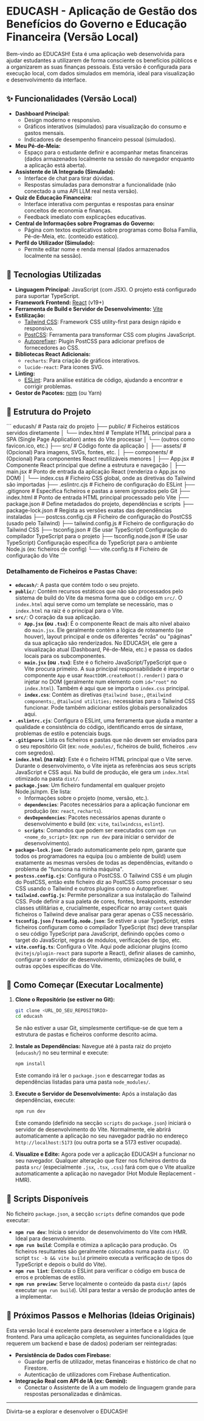 # EDUCASH - Aplicação de Gestão dos Benefícios do Governo e Educação Financeira (Versão Local)

Bem-vindo ao EDUCASH! Esta é uma aplicação web desenvolvida para ajudar estudantes a utilizarem de forma consciente os benefícios públicos e a organizarem as suas finanças pessoais. Esta versão é configurada para execução local, com dados simulados em memória, ideal para visualização e desenvolvimento da interface.

## ✨ Funcionalidades (Versão Local)

* **Dashboard Principal:**
    * Design moderno e responsivo.
    * Gráficos interativos (simulados) para visualização do consumo e gastos mensais.
    * Indicadores de desempenho financeiro pessoal (simulados).
* **Meu Pé-de-Meia:**
    * Espaço para o estudante definir e acompanhar metas financeiras (dados armazenados localmente na sessão do navegador enquanto a aplicação está aberta).
* **Assistente de IA Integrado (Simulado):**
    * Interface de chat para tirar dúvidas.
    * Respostas simuladas para demonstrar a funcionalidade (não conectado a uma API LLM real nesta versão).
* **Quiz de Educação Financeira:**
    * Interface interativa com perguntas e respostas para ensinar conceitos de economia e finanças.
    * Feedback imediato com explicações educativas.
* **Central de Informações sobre Programas do Governo:**
    * Página com textos explicativos sobre programas como Bolsa Família, Pé-de-Meia, etc. (conteúdo estático).
* **Perfil do Utilizador (Simulado):**
    * Permite editar nome e renda mensal (dados armazenados localmente na sessão).

## 🚀 Tecnologias Utilizadas

* **Linguagem Principal:** JavaScript (com JSX). O projeto está configurado para suportar TypeScript.
* **Framework Frontend:** [React](https://react.dev/) (v19+)
* **Ferramenta de Build e Servidor de Desenvolvimento:** [Vite](https://vitejs.dev/)
* **Estilização:**
    * [Tailwind CSS](https://tailwindcss.com/): Framework CSS utility-first para design rápido e responsivo.
    * [PostCSS](https://postcss.org/): Ferramenta para transformar CSS com plugins JavaScript.
    * [Autoprefixer](https://github.com/postcss/autoprefixer): Plugin PostCSS para adicionar prefixos de fornecedores ao CSS.
* **Bibliotecas React Adicionais:**
    * `recharts`: Para criação de gráficos interativos.
    * `lucide-react`: Para ícones SVG.
* **Linting:**
    * [ESLint](https://eslint.org/): Para análise estática de código, ajudando a encontrar e corrigir problemas.
* **Gestor de Pacotes:** [npm](https://www.npmjs.com/) (ou Yarn)

## 📂 Estrutura do Projeto
´´´
educash/                     # Pasta raiz do projeto
├── public/                  # Ficheiros estáticos servidos diretamente
│   └── index.html           # Template HTML principal para a SPA (Single Page Application) antes do Vite processar
│   └── (outros como favicon.ico, etc.)
├── src/                     # Código fonte da aplicação
│   ├── assets/              # (Opcional) Para imagens, SVGs, fontes, etc.
│   ├── components/          # (Opcional) Para componentes React reutilizáveis menores
│   ├── App.jsx              # Componente React principal que define a estrutura e navegação
│   ├── main.jsx             # Ponto de entrada da aplicação React (renderiza o App.jsx no DOM)
│   └── index.css            # Ficheiro CSS global, onde as diretivas do Tailwind são importadas
├── .eslintrc.cjs            # Ficheiro de configuração do ESLint
├── .gitignore               # Especifica ficheiros e pastas a serem ignorados pelo Git
├── index.html               # Ponto de entrada HTML principal processado pelo Vite
├── package.json             # Define metadados do projeto, dependências e scripts
├── package-lock.json        # Regista as versões exatas das dependências instaladas
├── postcss.config.cjs       # Ficheiro de configuração do PostCSS (usado pelo Tailwind)
├── tailwind.config.js       # Ficheiro de configuração do Tailwind CSS
├── tsconfig.json            # (Se usar TypeScript) Configuração do compilador TypeScript para o projeto
├── tsconfig.node.json       # (Se usar TypeScript) Configuração específica do TypeScript para o ambiente Node.js (ex: ficheiros de config)
└── vite.config.ts           # Ficheiro de configuração do Vite
´´´
### Detalhamento de Ficheiros e Pastas Chave:

* **`educash/`**: A pasta que contém todo o seu projeto.
* **`public/`**: Contém recursos estáticos que não são processados pelo sistema de build do Vite da mesma forma que o código em `src/`. O `index.html` aqui serve como um template se necessário, mas o `index.html` na raiz é o principal para o Vite.
* **`src/`**: O coração da sua aplicação.
    * **`App.jsx` (ou `.tsx`)**: É o componente React de mais alto nível abaixo do `main.jsx`. Ele geralmente contém a lógica de roteamento (se houver), layout principal e onde os diferentes "ecrãs" ou "páginas" da sua aplicação são renderizados. No EDUCASH, ele gere a visualização atual (Dashboard, Pé-de-Meia, etc.) e passa os dados locais para os subcomponentes.
    * **`main.jsx` (ou `.tsx`)**: Este é o ficheiro JavaScript/TypeScript que o Vite procura primeiro. A sua principal responsabilidade é importar o componente `App` e usar `ReactDOM.createRoot().render()` para o injetar no DOM (geralmente num elemento com `id="root"` no `index.html`). Também é aqui que se importa o `index.css` principal.
    * **`index.css`**: Contém as diretivas `@tailwind base;`, `@tailwind components;`, `@tailwind utilities;` necessárias para o Tailwind CSS funcionar. Pode também adicionar estilos globais personalizados aqui.
* **`.eslintrc.cjs`**: Configura o ESLint, uma ferramenta que ajuda a manter a qualidade e consistência do código, identificando erros de sintaxe, problemas de estilo e potenciais bugs.
* **`.gitignore`**: Lista os ficheiros e pastas que não devem ser enviados para o seu repositório Git (ex: `node_modules/`, ficheiros de build, ficheiros `.env` com segredos).
* **`index.html` (na raiz)**: Este é o ficheiro HTML principal que o Vite serve. Durante o desenvolvimento, o Vite injeta as referências aos seus scripts JavaScript e CSS aqui. Na build de produção, ele gera um `index.html` otimizado na pasta `dist/`.
* **`package.json`**: Um ficheiro fundamental em qualquer projeto Node.js/npm. Ele lista:
    * Informações sobre o projeto (nome, versão, etc.).
    * **`dependencies`**: Pacotes necessários para a aplicação funcionar em produção (ex: `react`, `recharts`).
    * **`devDependencies`**: Pacotes necessários apenas durante o desenvolvimento e build (ex: `vite`, `tailwindcss`, `eslint`).
    * **`scripts`**: Comandos que podem ser executados com `npm run <nome_do_script>` (ex: `npm run dev` para iniciar o servidor de desenvolvimento).
* **`package-lock.json`**: Gerado automaticamente pelo npm, garante que todos os programadores na equipa (ou o ambiente de build) usem exatamente as mesmas versões de todas as dependências, evitando o problema de "funciona na minha máquina".
* **`postcss.config.cjs`**: Configura o PostCSS. O Tailwind CSS é um plugin do PostCSS, então este ficheiro diz ao PostCSS como processar o seu CSS usando o Tailwind e outros plugins como o Autoprefixer.
* **`tailwind.config.js`**: Permite personalizar a sua instalação do Tailwind CSS. Pode definir a sua paleta de cores, fontes, breakpoints, estender classes utilitárias e, crucialmente, especificar no array `content` quais ficheiros o Tailwind deve analisar para gerar apenas o CSS necessário.
* **`tsconfig.json` / `tsconfig.node.json`**: Se estiver a usar TypeScript, estes ficheiros configuram como o compilador TypeScript (tsc) deve transpilar o seu código TypeScript para JavaScript, definindo opções como o target do JavaScript, regras de módulos, verificações de tipo, etc.
* **`vite.config.ts`**: Configura o Vite. Aqui pode adicionar plugins (como `@vitejs/plugin-react` para suporte a React), definir aliases de caminho, configurar o servidor de desenvolvimento, otimizações de build, e outras opções específicas do Vite.

## 🏁 Como Começar (Executar Localmente)

1.  **Clone o Repositório (se estiver no Git):**
    ```bash
    git clone <URL_DO_SEU_REPOSITORIO>
    cd educash
    ```
    Se não estiver a usar Git, simplesmente certifique-se de que tem a estrutura de pastas e ficheiros conforme descrito acima.

2.  **Instale as Dependências:**
    Navegue até à pasta raiz do projeto (`educash/`) no seu terminal e execute:
    ```bash
    npm install
    ```
    Este comando irá ler o `package.json` e descarregar todas as dependências listadas para uma pasta `node_modules/`.

3.  **Execute o Servidor de Desenvolvimento:**
    Após a instalação das dependências, execute:
    ```bash
    npm run dev
    ```
    Este comando (definido na secção `scripts` do `package.json`) iniciará o servidor de desenvolvimento do Vite. Normalmente, ele abrirá automaticamente a aplicação no seu navegador padrão no endereço `http://localhost:5173` (ou outra porta se a 5173 estiver ocupada).

4.  **Visualize e Edite:**
    Agora pode ver a aplicação EDUCASH a funcionar no seu navegador. Qualquer alteração que fizer nos ficheiros dentro da pasta `src/` (especialmente `.jsx`, `.tsx`, `.css`) fará com que o Vite atualize automaticamente a aplicação no navegador (Hot Module Replacement - HMR).

## 📜 Scripts Disponíveis

No ficheiro `package.json`, a secção `scripts` define comandos que pode executar:

* **`npm run dev`**: Inicia o servidor de desenvolvimento do Vite com HMR. Ideal para desenvolvimento.
* **`npm run build`**: Compila e otimiza a aplicação para produção. Os ficheiros resultantes são geralmente colocados numa pasta `dist/`. (O script `tsc -b && vite build` primeiro executa a verificação de tipos do TypeScript e depois o build do Vite).
* **`npm run lint`**: Executa o ESLint para verificar o código em busca de erros e problemas de estilo.
* **`npm run preview`**: Serve localmente o conteúdo da pasta `dist/` (após executar `npm run build`). Útil para testar a versão de produção antes de a implementar.

## 🔮 Próximos Passos e Melhorias (Ideias Originais)

Esta versão local é excelente para desenvolver a interface e a lógica de frontend. Para uma aplicação completa, as seguintes funcionalidades (que requerem um backend e base de dados) poderiam ser reintegradas:

* **Persistência de Dados com Firebase:**
    * Guardar perfis de utilizador, metas financeiras e histórico de chat no Firestore.
    * Autenticação de utilizadores com Firebase Authentication.
* **Integração Real com API de IA (ex: Gemini):**
    * Conectar o Assistente de IA a um modelo de linguagem grande para respostas personalizadas e dinâmicas.

---

Divirta-se a explorar e desenvolver o EDUCASH!
